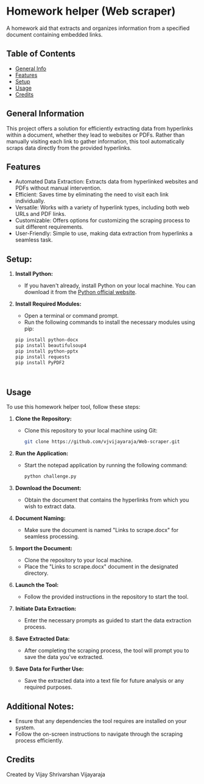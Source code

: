 # Homework helper (Web scraper)
A homework aid that extracts and organizes information from a specified document containing embedded links.

## Table of Contents
* [General Info](#general-information)
* [Features](#features)
* [Setup](#setup)
* [Usage](#usage)
* [Credits](#credits)


## General Information
This project offers a solution for efficiently extracting data from hyperlinks within a document, whether they lead to websites or PDFs. Rather than manually visiting each link to gather information, this tool automatically scraps data directly from the provided hyperlinks.



## Features
* Automated Data Extraction: Extracts data from hyperlinked websites and PDFs without manual intervention.
* Efficient: Saves time by eliminating the need to visit each link individually.
* Versatile: Works with a variety of hyperlink types, including both web URLs and PDF links.
* Customizable: Offers options for customizing the scraping process to suit different requirements.
* User-Friendly: Simple to use, making data extraction from hyperlinks a seamless task.




## Setup:

1. **Install Python:**
   - If you haven't already, install Python on your local machine. You can download it from the [Python official website](https://www.python.org/).

2. **Install Required Modules:**
   - Open a terminal or command prompt.
   - Run the following commands to install the necessary modules using pip:

   ```bash
   pip install python-docx
   pip install beautifulsoup4
   pip install python-pptx
   pip install requests
   pip install PyPDF2




## Usage

To use this homework helper tool, follow these steps:

1. **Clone the Repository:**
   - Clone this repository to your local machine using Git:
     ```bash
     git clone https://github.com/vjvijayaraja/Web-scraper.git
     ```
2. **Run the Application:**
   - Start the notepad application by running the following command:
     ```bash
     python challenge.py
     ```

3. **Download the Document:**
   - Obtain the document that contains the hyperlinks from which you wish to extract data.

4. **Document Naming:**
   - Make sure the document is named "Links to scrape.docx" for seamless processing.

5. **Import the Document:**
   - Clone the repository to your local machine.
   - Place the "Links to scrape.docx" document in the designated directory.

6. **Launch the Tool:**
   - Follow the provided instructions in the repository to start the tool.

7. **Initiate Data Extraction:**
   - Enter the necessary prompts as guided to start the data extraction process.

8. **Save Extracted Data:**
   - After completing the scraping process, the tool will prompt you to save the data you've extracted.

9. **Save Data for Further Use:**
   - Save the extracted data into a text file for future analysis or any required purposes.

## Additional Notes:
* Ensure that any dependencies the tool requires are installed on your system.
* Follow the on-screen instructions to navigate through the scraping process efficiently.


## Credits
Created by Vijay Shrivarshan Vijayaraja  

